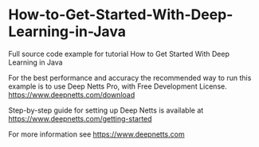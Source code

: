 # How-to-Get-Started-With-Deep-Learning-in-Java
Full source code example for tutorial How to Get Started With Deep Learning in Java

 
For the best performance and accuracy the recommended way to run this example is to use Deep Netts Pro, with Free Development License.
https://www.deepnetts.com/download
 
Step-by-step guide for setting up Deep Netts is available at
https://www.deepnetts.com/getting-started
 
For more information see https://www.deepnetts.com
